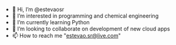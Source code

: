 - 👋 Hi, I’m @estevaosr
- 👀 I’m interested in programming and chemical engineering
- 🌱 I’m currently learning Python
- 💞️ I’m looking to collaborate on development of new cloud apps
- 📫 How to reach me "estevao.sr@live.com"

<!---
estevaosr/estevaosr is a ✨ special ✨ repository because its `README.md` (this file) appears on your GitHub profile.
You can click the Preview link to take a look at your changes.
--->
